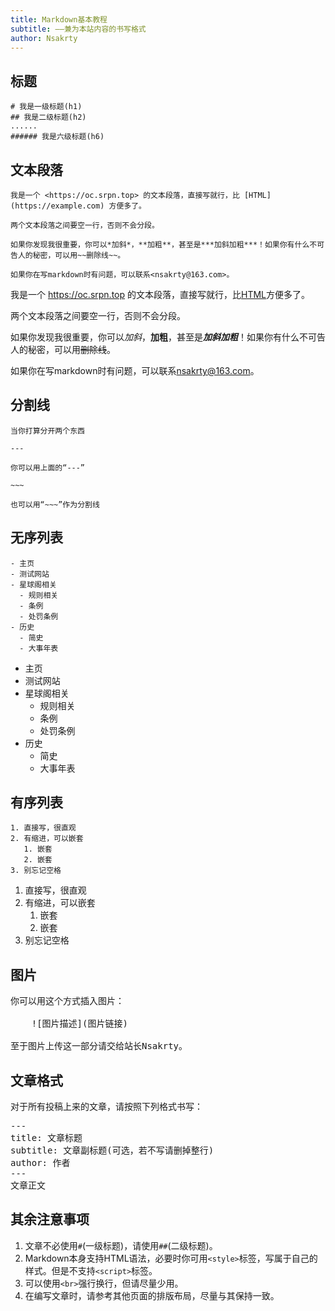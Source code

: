 ```yaml
---
title: Markdown基本教程
subtitle: ——兼为本站内容的书写格式
author: Nsakrty
---
```

## 标题

```
# 我是一级标题(h1)
## 我是二级标题(h2)
......
###### 我是六级标题(h6)
```

## 文本段落

```
我是一个 <https://oc.srpn.top> 的文本段落，直接写就行，比 [HTML](https://example.com) 方便多了。

两个文本段落之间要空一行，否则不会分段。

如果你发现我很重要，你可以*加斜*，**加粗**，甚至是***加斜加粗***！如果你有什么不可告人的秘密，可以用~~删除线~~。

如果你在写markdown时有问题，可以联系<nsakrty@163.com>。
```

我是一个 <https://oc.srpn.top> 的文本段落，直接写就行，比[HTML](https://example.com)方便多了。

两个文本段落之间要空一行，否则不会分段。

如果你发现我很重要，你可以*加斜*，**加粗**，甚至是***加斜加粗***！如果你有什么不可告人的秘密，可以用~~删除线~~。

如果你在写markdown时有问题，可以联系<nsakrty@163.com>。

## 分割线

```
当你打算分开两个东西

---

你可以用上面的“---”

~~~

也可以用“~~~”作为分割线
```

## 无序列表

```
- 主页
- 测试网站
- 星球阁相关
  - 规则相关
  - 条例
  - 处罚条例
- 历史
  - 简史
  - 大事年表
```

- 主页
- 测试网站
- 星球阁相关
  - 规则相关
  - 条例
  - 处罚条例
- 历史
  - 简史
  - 大事年表

## 有序列表
```
1. 直接写，很直观
2. 有缩进，可以嵌套
   1. 嵌套
   2. 嵌套
3. 别忘记空格
```
1. 直接写，很直观
2. 有缩进，可以嵌套
   1. 嵌套
   2. 嵌套
3. 别忘记空格

## 图片
<pre>
你可以用这个方式插入图片：

    ![图片描述](图片链接)

至于图片上传这一部分请交给站长Nsakrty。
</pre>


## 文章格式

对于所有投稿上来的文章，请按照下列格式书写：

<pre>
---
title: 文章标题
subtitle: 文章副标题(可选，若不写请删掉整行)
author: 作者
---
文章正文
</pre>

## 其余注意事项
1. 文章不必使用`#`(一级标题)，请使用`##`(二级标题)。
2. Markdown本身支持HTML语法，必要时你可用`<style>`标签，写属于自己的样式。但是不支持`<script>`标签。
3. 可以使用`<br>`强行换行，但请尽量少用。
4. 在编写文章时，请参考其他页面的排版布局，尽量与其保持一致。
